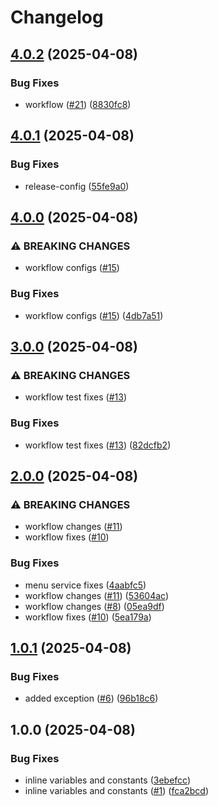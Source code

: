 # Changelog

## [4.0.2](https://github.com/jakeeviado/test-env-infirmary-desktop-app/compare/v4.0.1...v4.0.2) (2025-04-08)


### Bug Fixes

* workflow ([#21](https://github.com/jakeeviado/test-env-infirmary-desktop-app/issues/21)) ([8830fc8](https://github.com/jakeeviado/test-env-infirmary-desktop-app/commit/8830fc895558424379c10dcca49e485eb5d7fa43))

## [4.0.1](https://github.com/jakeeviado/test-env-infirmary-desktop-app/compare/v4.0.0...v4.0.1) (2025-04-08)


### Bug Fixes

* release-config ([55fe9a0](https://github.com/jakeeviado/test-env-infirmary-desktop-app/commit/55fe9a0f8bb0a3db4713b641f47963e22a3fd0e8))

## [4.0.0](https://github.com/jakeeviado/test-env-infirmary-desktop-app/compare/v3.0.0...v4.0.0) (2025-04-08)


### ⚠ BREAKING CHANGES

* workflow configs ([#15](https://github.com/jakeeviado/test-env-infirmary-desktop-app/issues/15))

### Bug Fixes

* workflow configs ([#15](https://github.com/jakeeviado/test-env-infirmary-desktop-app/issues/15)) ([4db7a51](https://github.com/jakeeviado/test-env-infirmary-desktop-app/commit/4db7a51a58cf3509ec3764c87894af407e733abe))

## [3.0.0](https://github.com/jakeeviado/test-env-infirmary-desktop-app/compare/v2.0.0...v3.0.0) (2025-04-08)


### ⚠ BREAKING CHANGES

* workflow test fixes ([#13](https://github.com/jakeeviado/test-env-infirmary-desktop-app/issues/13))

### Bug Fixes

* workflow test fixes ([#13](https://github.com/jakeeviado/test-env-infirmary-desktop-app/issues/13)) ([82dcfb2](https://github.com/jakeeviado/test-env-infirmary-desktop-app/commit/82dcfb2367097b743cffd6928263d4ce04e5da68))

## [2.0.0](https://github.com/jakeeviado/test-env-infirmary-desktop-app/compare/v1.0.1...v2.0.0) (2025-04-08)


### ⚠ BREAKING CHANGES

* workflow changes ([#11](https://github.com/jakeeviado/test-env-infirmary-desktop-app/issues/11))
* workflow fixes ([#10](https://github.com/jakeeviado/test-env-infirmary-desktop-app/issues/10))

### Bug Fixes

* menu service fixes ([4aabfc5](https://github.com/jakeeviado/test-env-infirmary-desktop-app/commit/4aabfc5e7e5beef1f7926da5cb9132129bc22654))
* workflow changes ([#11](https://github.com/jakeeviado/test-env-infirmary-desktop-app/issues/11)) ([53604ac](https://github.com/jakeeviado/test-env-infirmary-desktop-app/commit/53604ac0d5b26109ac5ae59688ef016d8b5ea385))
* workflow changes ([#8](https://github.com/jakeeviado/test-env-infirmary-desktop-app/issues/8)) ([05ea9df](https://github.com/jakeeviado/test-env-infirmary-desktop-app/commit/05ea9dff016151b5ad3a5233b3db4ea1fb4a65c5))
* workflow fixes ([#10](https://github.com/jakeeviado/test-env-infirmary-desktop-app/issues/10)) ([5ea179a](https://github.com/jakeeviado/test-env-infirmary-desktop-app/commit/5ea179a3b2a9488cb7ed3d1ad9d92ff2d941117b))

## [1.0.1](https://github.com/jakeeviado/test-env-infirmary-desktop-app/compare/v1.0.0...v1.0.1) (2025-04-08)


### Bug Fixes

* added exception ([#6](https://github.com/jakeeviado/test-env-infirmary-desktop-app/issues/6)) ([96b18c6](https://github.com/jakeeviado/test-env-infirmary-desktop-app/commit/96b18c65e148ccc6ecec165030c601da56f1b176))

## 1.0.0 (2025-04-08)


### Bug Fixes

* inline variables and constants ([3ebefcc](https://github.com/jakeeviado/test-env-infirmary-desktop-app/commit/3ebefcc1dcaa525869651fd08d2c5ddc492895ac))
* inline variables and constants ([#1](https://github.com/jakeeviado/test-env-infirmary-desktop-app/issues/1)) ([fca2bcd](https://github.com/jakeeviado/test-env-infirmary-desktop-app/commit/fca2bcd427a403d6c41353592a13967c7b261126))
